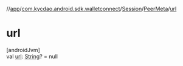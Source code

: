 //[app](../../../../index.md)/[com.kycdao.android.sdk.walletconnect](../../index.md)/[Session](../index.md)/[PeerMeta](index.md)/[url](url.md)

# url

[androidJvm]\
val [url](url.md): [String](https://kotlinlang.org/api/latest/jvm/stdlib/kotlin/-string/index.html)? = null
